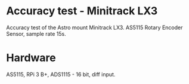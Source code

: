 # Accuracy test - Minitrack LX3
Accuracy test of the Astro mount Minitrack LX3. AS5115 Rotary Encoder Sensor, sample rate 15s.
# Hardware
AS5115, RPi 3 B+, ADS1115 - 16 bit, diff input. 
